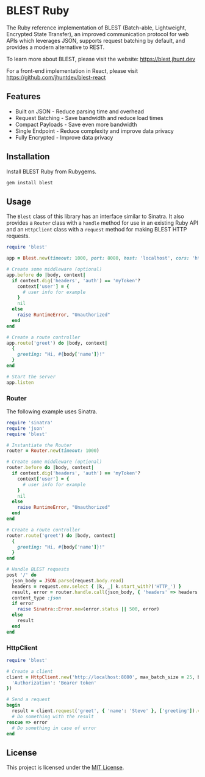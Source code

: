 # BLEST Ruby

The Ruby reference implementation of BLEST (Batch-able, Lightweight, Encrypted State Transfer), an improved communication protocol for web APIs which leverages JSON, supports request batching by default, and provides a modern alternative to REST.

To learn more about BLEST, please visit the website: https://blest.jhunt.dev

For a front-end implementation in React, please visit https://github.com/jhuntdev/blest-react

## Features

- Built on JSON - Reduce parsing time and overhead
- Request Batching - Save bandwidth and reduce load times
- Compact Payloads - Save even more bandwidth
- Single Endpoint - Reduce complexity and improve data privacy
- Fully Encrypted - Improve data privacy

## Installation

Install BLEST Ruby from Rubygems.

```bash
gem install blest
```

## Usage

The `Blest` class of this library has an interface similar to Sinatra. It also provides a `Router` class with a `handle` method for use in an existing Ruby API and an `HttpClient` class with a `request` method for making BLEST HTTP requests.

```ruby
require 'blest'

app = Blest.new(timeout: 1000, port: 8080, host: 'localhost', cors: 'http://localhost:3000')

# Create some middleware (optional)
app.before do |body, context|
  if context.dig('headers', 'auth') == 'myToken'?
    context['user'] = {
      # user info for example
    }
    nil
  else
    raise RuntimeError, "Unauthorized"
  end
end

# Create a route controller
app.route('greet') do |body, context|
  {
    greeting: "Hi, #{body['name']}!"
  }
end

# Start the server
app.listen
```

### Router

The following example uses Sinatra.

```ruby
require 'sinatra'
require 'json'
require 'blest'

# Instantiate the Router
router = Router.new(timeout: 1000)

# Create some middleware (optional)
router.before do |body, context|
  if context.dig('headers', 'auth') == 'myToken'?
    context['user'] = {
      # user info for example
    }
    nil
  else
    raise RuntimeError, "Unauthorized"
  end
end

# Create a route controller
router.route('greet') do |body, context|
  {
    greeting: "Hi, #{body['name']}!"
  }
end

# Handle BLEST requests
post '/' do
  json_body = JSON.parse(request.body.read)
  headers = request.env.select { |k, _| k.start_with?('HTTP_') }
  result, error = router.handle.call(json_body, { 'headers' => headers })
  content_type :json
  if error
    raise Sinatra::Error.new(error.status || 500, error)
  else
    result
  end
end
```

### HttpClient

```ruby
require 'blest'

# Create a client
client = HttpClient.new('http://localhost:8080', max_batch_size = 25, buffer_delay = 10, http_headers = {
  'Authorization': 'Bearer token'
})

# Send a request
begin
  result = client.request('greet', { 'name': 'Steve' }, ['greeting']).value
  # Do something with the result
rescue => error
  # Do something in case of error
end
```


## License

This project is licensed under the [MIT License](LICENSE).